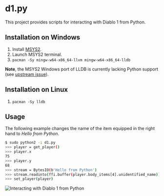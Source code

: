 # d1.py

This project provides scripts for interacting with Diablo 1 from Python.

## Installation on Windows

1. Install [MSYS2](https://www.msys2.org/).
2. Launch MSYS2 terminal.
3. `pacman -Sy mingw-w64-x86_64-llvm mingw-w64-x86_64-lldb`

**Note**, the MSYS2 Windows port of LLDB is currently lacking Python support (see [upstream issue](https://github.com/Alexpux/MINGW-packages/issues/3222)).

## Installation on Linux

1. `pacman -Sy lldb`

## Usage

The following example changes the name of the item equipped in the right hand to *Hello from Python*.

```bash
$ sudo python2 -i d1.py
>>> player = get_player()
>>> player.x
75
>>> player.y
68
>>> stream = BytesIO(b'Hello from Python')
>>> stream.readinto(ffi.buffer(player.body_items[4].unidentified_name))
>>> set_player(player)
```

![Interacting with Diablo 1 from Python](https://raw.githubusercontent.com/sanctuary/graphics/master/djavul/screenshot_2018-04-21.png)

